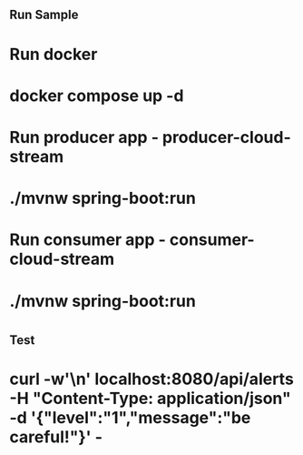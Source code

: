 ## Run Sample
#
# Run docker
#
#  docker compose up -d
#
# Run producer app - producer-cloud-stream
#
#  ./mvnw spring-boot:run
#
# Run consumer app - consumer-cloud-stream
#
#  ./mvnw spring-boot:run
#  
## Test 
#
#   curl -w'\n' localhost:8080/api/alerts -H "Content-Type: application/json"  -d '{"level":"1","message":"be careful!"}' -
#
